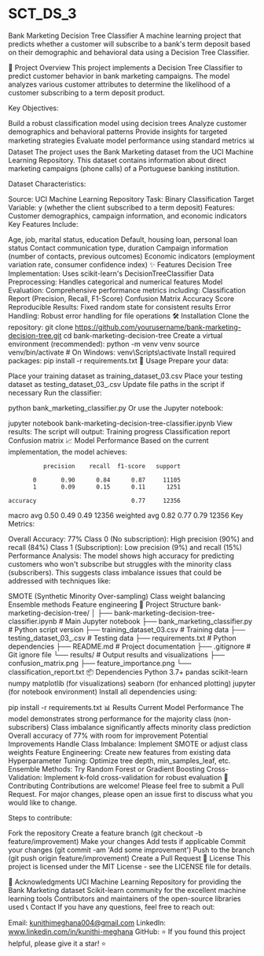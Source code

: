 # SCT_DS_3
Bank Marketing Decision Tree Classifier
A machine learning project that predicts whether a customer will subscribe to a bank's term deposit based on their demographic and behavioral data using a Decision Tree Classifier.

🎯 Project Overview
This project implements a Decision Tree Classifier to predict customer behavior in bank marketing campaigns. The model analyzes various customer attributes to determine the likelihood of a customer subscribing to a term deposit product.

Key Objectives:

Build a robust classification model using decision trees
Analyze customer demographics and behavioral patterns
Provide insights for targeted marketing strategies
Evaluate model performance using standard metrics
📊 Dataset
The project uses the Bank Marketing dataset from the UCI Machine Learning Repository. This dataset contains information about direct marketing campaigns (phone calls) of a Portuguese banking institution.

Dataset Characteristics:

Source: UCI Machine Learning Repository
Task: Binary Classification
Target Variable: y (whether the client subscribed to a term deposit)
Features: Customer demographics, campaign information, and economic indicators
Key Features Include:

Age, job, marital status, education
Default, housing loan, personal loan status
Contact communication type, duration
Campaign information (number of contacts, previous outcomes)
Economic indicators (employment variation rate, consumer confidence index)
✨ Features
Decision Tree Implementation: Uses scikit-learn's DecisionTreeClassifier
Data Preprocessing: Handles categorical and numerical features
Model Evaluation: Comprehensive performance metrics including:
Classification Report (Precision, Recall, F1-Score)
Confusion Matrix
Accuracy Score
Reproducible Results: Fixed random state for consistent results
Error Handling: Robust error handling for file operations
🛠️ Installation
Clone the repository:
git clone https://github.com/yourusername/bank-marketing-decision-tree.git
cd bank-marketing-decision-tree
Create a virtual environment (recommended):
python -m venv venv
source venv/bin/activate  # On Windows: venv\Scripts\activate
Install required packages:
pip install -r requirements.txt
🚀 Usage
Prepare your data:

Place your training dataset as training_dataset_03.csv
Place your testing dataset as testing_dataset_03_.csv
Update file paths in the script if necessary
Run the classifier:

python bank_marketing_classifier.py
Or use the Jupyter notebook:

jupyter notebook bank-marketing-decision-tree-classifier.ipynb
View results: The script will output:
Training progress
Classification report
Confusion matrix
📈 Model Performance
Based on the current implementation, the model achieves:

              precision    recall  f1-score   support

           0       0.90      0.84      0.87     11105
           1       0.09      0.15      0.11      1251

    accuracy                           0.77     12356
   macro avg       0.50      0.49      0.49     12356
weighted avg       0.82      0.77      0.79     12356
Key Metrics:

Overall Accuracy: 77%
Class 0 (No subscription): High precision (90%) and recall (84%)
Class 1 (Subscription): Low precision (9%) and recall (15%)
Performance Analysis: The model shows high accuracy for predicting customers who won't subscribe but struggles with the minority class (subscribers). This suggests class imbalance issues that could be addressed with techniques like:

SMOTE (Synthetic Minority Over-sampling)
Class weight balancing
Ensemble methods
Feature engineering
📁 Project Structure
bank-marketing-decision-tree/
│
├── bank-marketing-decision-tree-classifier.ipynb  # Main Jupyter notebook
├── bank_marketing_classifier.py                   # Python script version
├── training_dataset_03.csv                        # Training data
├── testing_dataset_03_.csv                        # Testing data
├── requirements.txt                                # Python dependencies
├── README.md                                       # Project documentation
├── .gitignore                                      # Git ignore file
└── results/                                        # Output results and visualizations
    ├── confusion_matrix.png
    ├── feature_importance.png
    └── classification_report.txt
📦 Dependencies
Python 3.7+
pandas
scikit-learn
numpy
matplotlib (for visualizations)
seaborn (for enhanced plotting)
jupyter (for notebook environment)
Install all dependencies using:

pip install -r requirements.txt
📊 Results
Current Model Performance
The model demonstrates strong performance for the majority class (non-subscribers)
Class imbalance significantly affects minority class prediction
Overall accuracy of 77% with room for improvement
Potential Improvements
Handle Class Imbalance: Implement SMOTE or adjust class weights
Feature Engineering: Create new features from existing data
Hyperparameter Tuning: Optimize tree depth, min_samples_leaf, etc.
Ensemble Methods: Try Random Forest or Gradient Boosting
Cross-Validation: Implement k-fold cross-validation for robust evaluation
🤝 Contributing
Contributions are welcome! Please feel free to submit a Pull Request. For major changes, please open an issue first to discuss what you would like to change.

Steps to contribute:

Fork the repository
Create a feature branch (git checkout -b feature/improvement)
Make your changes
Add tests if applicable
Commit your changes (git commit -am 'Add some improvement')
Push to the branch (git push origin feature/improvement)
Create a Pull Request
📝 License
This project is licensed under the MIT License - see the LICENSE file for details.

🙏 Acknowledgments
UCI Machine Learning Repository for providing the Bank Marketing dataset
Scikit-learn community for the excellent machine learning tools
Contributors and maintainers of the open-source libraries used
📞 Contact
If you have any questions, feel free to reach out:

Email: kunithimeghana004@gmail.com
LinkedIn: www.linkedin.com/in/kunithi-meghana
GitHub: 
⭐ If you found this project helpful, please give it a star! ⭐
